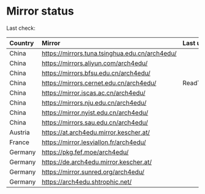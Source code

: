 <script src="./time.js"></script>
# Mirror status
Last check: <script type="text/javascript">localize(1749799460.5562823);</script>

|Country|Mirror|Last update|
|:------|:-----|:----------|
|China|https://mirrors.tuna.tsinghua.edu.cn/arch4edu/|<script type="text/javascript">localize(1749753938);</script>|
|China|https://mirrors.aliyun.com/arch4edu/|<script type="text/javascript">localize(1749753938);</script>|
|China|https://mirrors.bfsu.edu.cn/arch4edu/|<script type="text/javascript">localize(1749753938);</script>|
|China|https://mirrors.cernet.edu.cn/arch4edu/|ReadTimeout|
|China|https://mirror.iscas.ac.cn/arch4edu/|<script type="text/javascript">localize(1749753938);</script>|
|China|https://mirrors.nju.edu.cn/arch4edu/|<script type="text/javascript">localize(1749710890);</script>|
|China|https://mirror.nyist.edu.cn/arch4edu/|<script type="text/javascript">localize(1749753938);</script>|
|China|https://mirrors.sau.edu.cn/arch4edu/|<script type="text/javascript">localize(1731653531);</script>|
|Austria|https://at.arch4edu.mirror.kescher.at/|<script type="text/javascript">localize(1749753938);</script>|
|France|https://mirror.lesviallon.fr/arch4edu/|<script type="text/javascript">localize(1749753938);</script>|
|Germany|https://pkg.fef.moe/arch4edu/|<script type="text/javascript">localize(1749753938);</script>|
|Germany|https://de.arch4edu.mirror.kescher.at/|<script type="text/javascript">localize(1749753938);</script>|
|Germany|https://mirror.sunred.org/arch4edu/|<script type="text/javascript">localize(1749753938);</script>|
|Germany|https://arch4edu.shtrophic.net/|<script type="text/javascript">localize(1749753938);</script>|

<script src="./tablefilter/tablefilter.js"></script>
<script src="./table.js"></script>